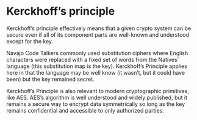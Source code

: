 # Kerckhoff’s principle

Kerckhoff’s principle effectively means that a given crypto system can be secure even if all of its component parts are well-known and understood except for the key.

Navajo Code Talkers commonly used substitution ciphers where English characters were replaced with a fixed set of words from the Natives’ language \(this substitution map is the key\). Kerckhoff’s Principle applies here in that the language may be well know \(it wasn’t, but it could have been\) but the key remained secret.

Kerckhoff’s Principle is also relevant to modern cryptographic primitives, like AES. AES’s algorithm is well understood and widely published, but it remains a secure way to encrypt data symmetrically so long as the key remains confidential and accessible to only authorized parties.


